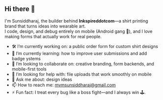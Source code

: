 
## Hi there 👋

I'm Sunsiddharaj, the builder behind **Inkspireddotcom**—a shirt printing brand that turns ideas into wearable art.  
I code, design, and debug entirely on mobile (Android gang 💪), and I love making forms that actually work for real people.

- 🛠️ I’m currently working on: a public order form for custom shirt designs  
- 🌱 I’m currently learning: how to improve  user submissions and add badge ystems  
- 👯 I’m looking to collaborate on: creative branding, form backends, and mobile-first tools  
- 🤔 I’m looking for help with: file uploads that work smoothly on mobile  
- 💬 Ask me about: design ideas  
- 📫 How to reach me: mvmsunsiddharaj@gmail.com 
- ⚡ Fun fact: I treat every bug like a boss fight—and I always win 🕹️.
